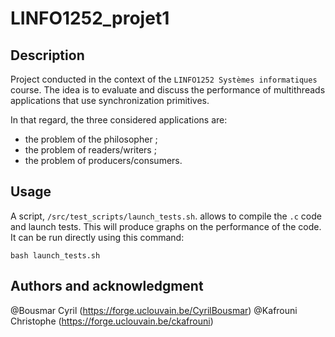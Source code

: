 # LINFO1252_projet1

## Description
Project conducted in the context of the `LINFO1252 Systèmes informatiques` course.
The idea is to evaluate and discuss the performance of multithreads applications that use synchronization primitives.

In that regard, the three considered applications are:
- the problem of the philosopher ;
- the problem of readers/writers ;
- the problem of producers/consumers.

## Usage
A script, `/src/test_scripts/launch_tests.sh`. allows to compile the `.c` code and launch tests. This will produce graphs on the performance of the code.
It can be run directly using this command:
```shell
bash launch_tests.sh
```

## Authors and acknowledgment
@Bousmar Cyril (https://forge.uclouvain.be/CyrilBousmar)
@Kafrouni Christophe (https://forge.uclouvain.be/ckafrouni)
